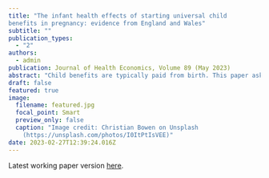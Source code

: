 ```yaml
---
title: "The infant health effects of starting universal child
benefits in pregnancy: evidence from England and Wales"
subtitle: ""
publication_types:
  - "2"
authors:
  - admin
publication: Journal of Health Economics, Volume 89 (May 2023)
abstract: "Child benefits are typically paid from birth. This paper asks whether starting universal child benefits in pregnancy leads to improvements in infant health. Leveraging administrative birth registry and hospital microdata from England and Wales, I study the effects of the Health in Pregnancy Grant, a universal conditional cash transfer equivalent to three months of child benefit (190 GBP) as a lump sum to pregnant mothers from 2009 to 2011. I exploit quasi-experimental variation in eligibility with a regression discontinuity design in the date of birth of the baby. I find that the policy increased birth weight by 8-12 grams on average, reduced low birth weight (<2500g) by 3-6 percent and decreased prematurity by 9-11 percent. Younger mothers, particularly those living in deprived areas, benefit the most. I present evidence that the mechanisms are unlikely to be antenatal care, nutrition or smoking, with reductions in stress remaining a possible explanation."
draft: false
featured: true
image:
  filename: featured.jpg
  focal_point: Smart
  preview_only: false
  caption: "Image credit: Christian Bowen on Unsplash
    (https://unsplash.com/photos/I0ItPtIsVEE)"
date: 2023-02-27T12:39:24.016Z
---
```

Latest working paper version [here](https://maryreader.com/publication/the-infant-health-effects-of-starting-universal-child-benefits-in-pregnancy-evidence-from-england-and-wales/the-infant-health-effects-of-starting-universal-child-benefits-in-pregnancy-evidence-from-england-and-wales.pdf).
